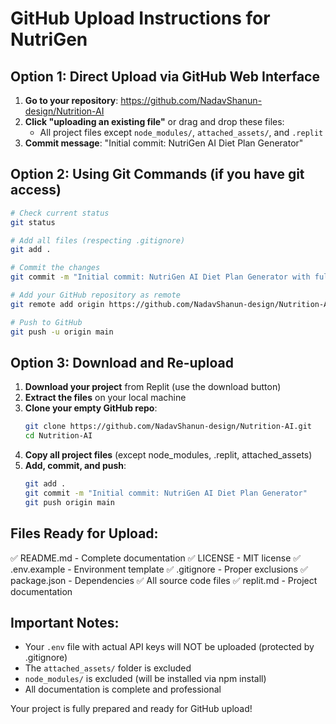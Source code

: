 # GitHub Upload Instructions for NutriGen

## Option 1: Direct Upload via GitHub Web Interface

1. **Go to your repository**: https://github.com/NadavShanun-design/Nutrition-AI
2. **Click "uploading an existing file"** or drag and drop these files:
   - All project files except `node_modules/`, `attached_assets/`, and `.replit`
3. **Commit message**: "Initial commit: NutriGen AI Diet Plan Generator"

## Option 2: Using Git Commands (if you have git access)

```bash
# Check current status
git status

# Add all files (respecting .gitignore)
git add .

# Commit the changes
git commit -m "Initial commit: NutriGen AI Diet Plan Generator with full documentation"

# Add your GitHub repository as remote
git remote add origin https://github.com/NadavShanun-design/Nutrition-AI.git

# Push to GitHub
git push -u origin main
```

## Option 3: Download and Re-upload

1. **Download your project** from Replit (use the download button)
2. **Extract the files** on your local machine
3. **Clone your empty GitHub repo**:
   ```bash
   git clone https://github.com/NadavShanun-design/Nutrition-AI.git
   cd Nutrition-AI
   ```
4. **Copy all project files** (except node_modules, .replit, attached_assets)
5. **Add, commit, and push**:
   ```bash
   git add .
   git commit -m "Initial commit: NutriGen AI Diet Plan Generator"
   git push origin main
   ```

## Files Ready for Upload:
✅ README.md - Complete documentation
✅ LICENSE - MIT license
✅ .env.example - Environment template
✅ .gitignore - Proper exclusions
✅ package.json - Dependencies
✅ All source code files
✅ replit.md - Project documentation

## Important Notes:
- Your `.env` file with actual API keys will NOT be uploaded (protected by .gitignore)
- The `attached_assets/` folder is excluded
- `node_modules/` is excluded (will be installed via npm install)
- All documentation is complete and professional

Your project is fully prepared and ready for GitHub upload!